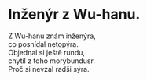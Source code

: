 # Inženýr z Wu-hanu.

Z Wu-hanu znám inženýra,  
co posnídal netopýra.  
Objednal si ještě rundu,  
chytil z toho morybundusr.  
Proč si nevzal radši sýra.
